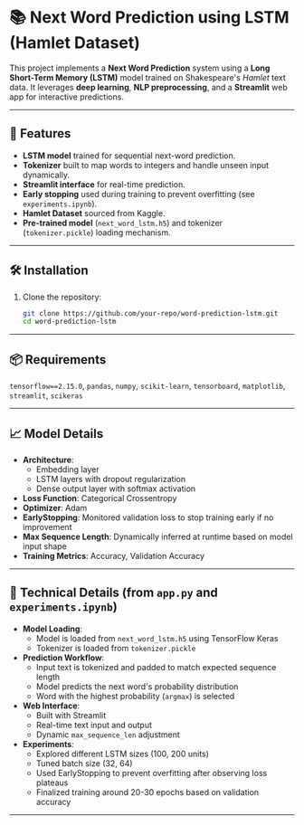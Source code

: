 # 📚 Next Word Prediction using LSTM (Hamlet Dataset)

This project implements a **Next Word Prediction** system using a **Long Short-Term Memory (LSTM)** model trained on Shakespeare's *Hamlet* text data. It leverages **deep learning**, **NLP preprocessing**, and a **Streamlit** web app for interactive predictions.

---

## 🚀 Features
- **LSTM model** trained for sequential next-word prediction.
- **Tokenizer** built to map words to integers and handle unseen input dynamically.
- **Streamlit interface** for real-time prediction.
- **Early stopping** used during training to prevent overfitting (see `experiments.ipynb`).
- **Hamlet Dataset** sourced from Kaggle. 
- **Pre-trained model** (`next_word_lstm.h5`) and tokenizer (`tokenizer.pickle`) loading mechanism.

---

## 🛠️ Installation

1. Clone the repository:
   ```bash
   git clone https://github.com/your-repo/word-prediction-lstm.git
   cd word-prediction-lstm

---

## 📦 Requirements

`tensorflow==2.15.0`, `pandas`, `numpy`, `scikit-learn`, `tensorboard`, `matplotlib`, `streamlit`, `scikeras`

---

## 📈 Model Details

- **Architecture**:
  - Embedding layer
  - LSTM layers with dropout regularization
  - Dense output layer with softmax activation
- **Loss Function**: Categorical Crossentropy
- **Optimizer**: Adam
- **EarlyStopping**: Monitored validation loss to stop training early if no improvement
- **Max Sequence Length**: Dynamically inferred at runtime based on model input shape
- **Training Metrics**: Accuracy, Validation Accuracy

---

## 🧪 Technical Details (from `app.py` and `experiments.ipynb`)

- **Model Loading**:
  - Model is loaded from `next_word_lstm.h5` using TensorFlow Keras
  - Tokenizer is loaded from `tokenizer.pickle`
- **Prediction Workflow**:
  - Input text is tokenized and padded to match expected sequence length
  - Model predicts the next word's probability distribution
  - Word with the highest probability (`argmax`) is selected
- **Web Interface**:
  - Built with Streamlit
  - Real-time text input and output
  - Dynamic `max_sequence_len` adjustment
- **Experiments**:
  - Explored different LSTM sizes (100, 200 units)
  - Tuned batch size (32, 64)
  - Used EarlyStopping to prevent overfitting after observing loss plateaus
  - Finalized training around 20-30 epochs based on validation accuracy

---



